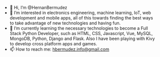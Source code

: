 - 👋  Hi, I’m @HernanBermudez
- 👀  I’m interested in electronics engineering, machine learning, IoT, web development and mobile apps, all of this towards finding the best ways to take advantage of new technologies and having fun.
- 🌱  I’m currently learning the necessary technologies to become a Full Stack Python Developer, such as HTML, CSS, Javascript, Vue, MySQL, MongoDB, Python, Django and Flask. Also I have been playing with Kivy to develop cross platform apps and games.
- 📫  How to reach me: hbermudez.info@gmail.com

<!---
HernanBermudez/HernanBermudez is a ✨ special ✨ repository because its `README.md` (this file) appears on your GitHub profile.
You can click the Preview link to take a look at your changes.
--->
